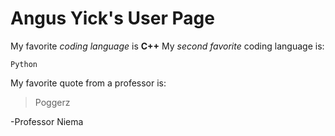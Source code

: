 # Angus Yick's User Page
My favorite *coding language* is **C++**
My *second favorite* coding language is:
```
Python
```


My favorite quote from a professor is:
> Poggerz 

-Professor Niema
